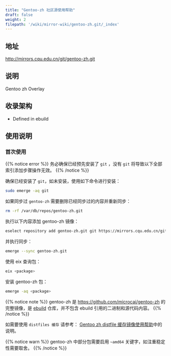 ```yaml
---
title: "Gentoo-zh 社区源使用帮助"
draft: false
weight: 2
filepath: '/wiki/mirror-wiki/gentoo-zh.git/_index'
---
```


## 地址

http://mirrors.cqu.edu.cn/git/gentoo-zh.git

## 说明

Gentoo zh Overlay

## 收录架构

- Defined in ebuild

## 使用说明
### 首次使用


{{% notice error %}}
务必确保已经预先安装了 `git` ，没有 `git` 将导致以下全部索引添加步骤操作无效。
{{% /notice %}}


确保已经安装了 `git`，如未安装，使用如下命令进行安装：

```bash
sudo emerge -aq git
```

如果同步过 `gentoo-zh` 需要删除已经同步过的内容并重新同步：

```bash
rm -rf /var/db/repos/gentoo-zh.git
```

执行以下内容添加 gentoo-zh 镜像：


```bash
eselect repository add gentoo-zh.git git https://mirrors.cqu.edu.cn/git/gentoo-zh.git
```

并执行同步：

```bash
emerge --sync gentoo-zh.git
```

使用 eix 查询包：

```bash
eix <package>
```

安装 gentoo-zh 包：

```bash
emerge -aq <package>
```


{{% notice note %}}
gentoo-zh 是 https://github.com/microcai/gentoo-zh 的完整镜像，是 [ebuild](https://wiki.gentoo.org/wiki/Ebuild) 仓库，并不包含 ebuild 引用的二进制和源代码内容。
{{% /notice %}}


如需要使用 `distfiles 缓存` 请参考： [Gentoo zh distfile 缓存镜像使用帮助](/wiki/mirror-wiki/gentoo-zh.git/cache)中的说明。


{{% notice warn %}}
gentoo-zh 中部分包需要启用 `~amd64` 关键字，如注重稳定性需要取舍。
{{% /notice %}}

